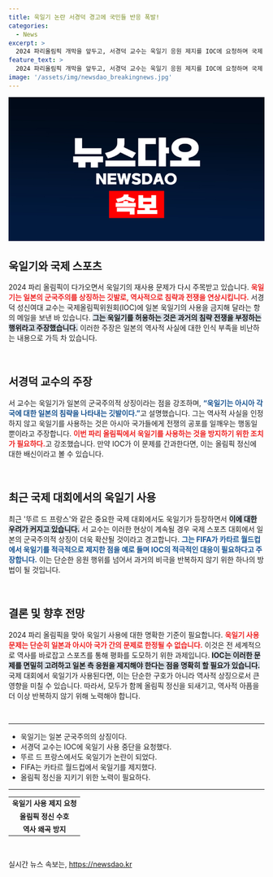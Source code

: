 ```yaml
---
title: 욱일기 논란 서경덕 경고에 국민들 반응 폭발!
categories:
  - News
excerpt: >
  2024 파리올림픽 개막을 앞두고, 서경덕 교수는 욱일기 응원 제지를 IOC에 요청하며 국제 스포츠에서의 역사 왜곡에 경고했다. 욱일기는 군국주의의 상징으로, 과거 침략 전쟁의 잔재를 상기시킨다는 우려가 제기됐다.
feature_text: >
  2024 파리올림픽 개막을 앞두고, 서경덕 교수는 욱일기 응원 제지를 IOC에 요청하며 국제 스포츠에서의 역사 왜곡에 경고했다. 욱일기는 군국주의의 상징으로, 과거 침략 전쟁의 잔재를 상기시킨다는 우려가 제기됐다.
image: '/assets/img/newsdao_breakingnews.jpg'
---
```


<p><img src="/assets/img/newsdao_breakingnews.jpg" alt="implanttips 속보" /></p>

<h2 data-ke-size="size26">욱일기와 국제 스포츠</h2>

<p data-ke-size="size16">2024 파리 올림픽이 다가오면서 욱일기의 재사용 문제가 다시 주목받고 있습니다. <b><span style="color: #ee2323;">욱일기는 일본의 군국주의를 상징하는 깃발로, 역사적으로 침략과 전쟁을 연상시킵니다.</span></b> 서경덕 성신여대 교수는 국제올림픽위원회(IOC)에 일본 욱일기의 사용을 금지해 달라는 항의 메일을 보낸 바 있습니다. <b><span style="background-color: #21538527;">그는 욱일기를 허용하는 것은 과거의 침략 전쟁을 부정하는 행위라고 주장했습니다.</span></b> 이러한 주장은 일본의 역사적 사실에 대한 인식 부족을 비난하는 내용으로 가득 차 있습니다.</p>

<p data-ke-size="size16">&nbsp;</p>

<h2 data-ke-size="size26">서경덕 교수의 주장</h2>

<p data-ke-size="size16">서 교수는 욱일기가 일본의 군국주의적 상징이라는 점을 강조하며, <b><span style="color: #1a5490;">“욱일기는 아시아 각국에 대한 일본의 침략을 나타내는 깃발이다.”</span></b>고 설명했습니다. 그는 역사적 사실을 인정하지 않고 욱일기를 사용하는 것은 아시아 국가들에게 전쟁의 공포를 일깨우는 행동일 뿐이라고 주장합니다. <b><span style="color: #ee2323;">이번 파리 올림픽에서 욱일기를 사용하는 것을 방지하기 위한 조치가 필요하다.</span></b>고 강조했습니다. 만약 IOC가 이 문제를 간과한다면, 이는 올림픽 정신에 대한 배신이라고 볼 수 있습니다.</p>

<p data-ke-size="size16">&nbsp;</p>

<h2 data-ke-size="size26">최근 국제 대회에서의 욱일기 사용</h2>

<p data-ke-size="size16">최근 '뚜르 드 프랑스'와 같은 중요한 국제 대회에서도 욱일기가 등장하면서 <b><span style="background-color: #21538527;">이에 대한 우려가 커지고 있습니다.</span></b> 서 교수는 이러한 현상이 계속될 경우 국제 스포츠 대회에서 일본의 군국주의적 상징이 더욱 확산될 것이라고 경고합니다. <b><span style="color: #1a5490;">그는 FIFA가 카타르 월드컵에서 욱일기를 적극적으로 제지한 점을 예로 들며 IOC의 적극적인 대응이 필요하다고 주장합니다.</span></b> 이는 단순한 응원 행위를 넘어서 과거의 비극을 반복하지 않기 위한 하나의 방법이 될 것입니다.</p>

<p data-ke-size="size16">&nbsp;</p>

<h2 data-ke-size="size26">결론 및 향후 전망</h2>

<p data-ke-size="size16">2024 파리 올림픽을 맞아 욱일기 사용에 대한 명확한 기준이 필요합니다. <b><span style="color: #ee2323;">욱일기 사용 문제는 단순히 일본과 아시아 국가 간의 문제로 한정될 수 없습니다.</span></b> 이것은 전 세계적으로 역사를 바로잡고 스포츠를 통해 평화를 도모하기 위한 과제입니다. <b><span style="background-color: #21538527;">IOC는 이러한 문제를 면밀히 고려하고 일본 측 응원을 제지해야 한다는 점을 명확히 할 필요가 있습니다.</span></b> 국제 대회에서 욱일기가 사용된다면, 이는 단순한 구호가 아니라 역사적 상징으로서 큰 영향을 미칠 수 있습니다. 따라서, 모두가 함께 올림픽 정신을 되새기고, 역사적 아픔을 더 이상 반복하지 않기 위해 노력해야 합니다.</p>

<p data-ke-size="size16">&nbsp;</p>

<hr>

<ul>
    <li>욱일기는 일본 군국주의의 상징이다.</li>
    <li>서경덕 교수는 IOC에 욱일기 사용 중단을 요청했다.</li>
    <li>뚜르 드 프랑스에서도 욱일기가 논란이 되었다.</li>
    <li>FIFA는 카타르 월드컵에서 욱일기를 제지했다.</li>
    <li>올림픽 정신을 지키기 위한 노력이 필요하다.</li>
</ul>

<hr>

<table>
    <tr>
        <td style="text-align: center; height: 17px;"><b>욱일기 사용 제지 요청</b></td>
    </tr>
    <tr>
        <td style="text-align: center; height: 17px;"><b>올림픽 정신 수호</b></td>
    </tr>
    <tr>
        <td style="text-align: center; height: 17px;"><b>역사 왜곡 방지</b></td>
    </tr>
</table>

<p data-ke-size="size16">&nbsp;</p>
실시간 뉴스 속보는, <a href="https://newsdao.kr" rel="dofollow">https://newsdao.kr</a>


